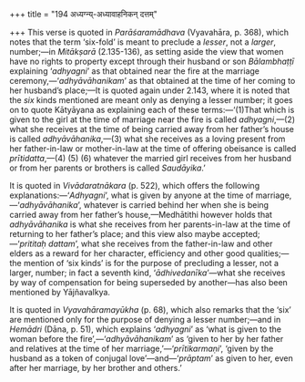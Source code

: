 +++
title = "194 अध्यग्न्य्-अध्यावाहनिकन् दत्तम्"

+++
This verse is quoted in *Parāśaramādhava* (Vyavahāra, p. 368), which
notes that the term ‘six-fold’ is meant to preclude a *lesser*, not a
*larger*, number;—in *Mitākṣarā* (2.135-136), as setting aside the view
that women have no rights to property except through their husband or
son *Bālambhaṭṭī* explaining ‘*adhyagni*’ as that obtained near the fire
at the marriage ceremony,—‘*adhyāvāhanikam*’ as that obtained at the
time of her coming to her husband’s place;—It is quoted again under
2.143, where it is noted that the *six* kinds mentioned are meant only
as denying a lesser number; it goes on to quote Kātyāyana as explaining
each of these terms:—‘(1)That which is given to the girl at the time of
marriage near the fire is called *adhyagni*,—(2) what she receives at
the time of being carried away from her father’s house is called
*adhyāvāhanika*,—(3) what she receives as a loving present from her
father-in-law or mother-in-law at the time of offering obeisance is
called *prītidatta*,—(4) (5) (6) whatever the married girl receives from
her husband or from her parents or brothers is called *Saudāyika*.’

It is quoted in *Vivādaratnākara* (p. 522), which offers the following
explanations:—‘*Adhyagni*’, what is given by anyone at the time of
marriage,—‘*adhyāvāhanika*’, whatever is carried behind her when she is
being carried away from her father’s house,—Medhātithi however holds
that *adhyāvāhanika* is what she receives from her parents-in-law at the
time of returning to her father’s place; and this view also maybe
accepted;—‘*prititaḥ dattam*’, what she receives from the father-in-law
and other elders as a reward for her character, efficiency and other
good qualities;—the mention of ‘six kinds’ is for the purpose of
precluding a lesser, not a larger, number; in fact a seventh kind,
‘*ādhivedanīka*’—what she receives by way of compensation for being
superseded by another—has also been mentioned by Yājñavalkya.

It is quoted in *Vyavahāramayūkha* (p. 68), which also remarks that the
‘six’ are mentioned only for the purpose of denying a lesser number;—and
in *Hemādri* (Dāna, p. 51), which explains ‘*adhyagni*’ as ‘what is
given to the woman before the fire’,—‘*adhyāvāhanikam*’ as ‘given to her
by her father and relatives at the time of her
marriage,’—‘*prītikarmaṇi*’, ‘given by the husband as a token of
conjugal love’—and—‘*prāptam*’ as given to her, even after her marriage,
by her brother and others.’


